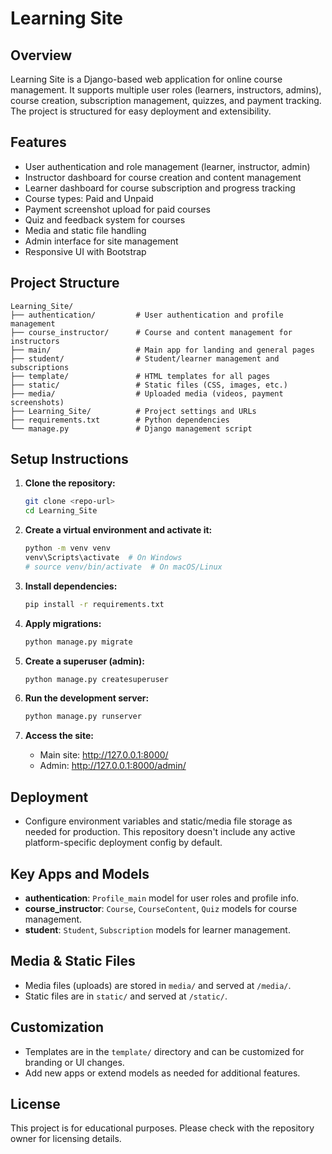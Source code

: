 # Learning Site

## Overview

Learning Site is a Django-based web application for online course management. It supports multiple user roles (learners, instructors, admins), course creation, subscription management, quizzes, and payment tracking. The project is structured for easy deployment and extensibility.

## Features

- User authentication and role management (learner, instructor, admin)
- Instructor dashboard for course creation and content management
- Learner dashboard for course subscription and progress tracking
- Course types: Paid and Unpaid
- Payment screenshot upload for paid courses
- Quiz and feedback system for courses
- Media and static file handling
- Admin interface for site management
- Responsive UI with Bootstrap

## Project Structure

```
Learning_Site/
├── authentication/         # User authentication and profile management
├── course_instructor/      # Course and content management for instructors
├── main/                   # Main app for landing and general pages
├── student/                # Student/learner management and subscriptions
├── template/               # HTML templates for all pages
├── static/                 # Static files (CSS, images, etc.)
├── media/                  # Uploaded media (videos, payment screenshots)
├── Learning_Site/          # Project settings and URLs
├── requirements.txt        # Python dependencies
└── manage.py               # Django management script
```

## Setup Instructions

1. **Clone the repository:**
	```sh
	git clone <repo-url>
	cd Learning_Site
	```

2. **Create a virtual environment and activate it:**
	```sh
	python -m venv venv
	venv\Scripts\activate  # On Windows
	# source venv/bin/activate  # On macOS/Linux
	```

3. **Install dependencies:**
	```sh
	pip install -r requirements.txt
	```

4. **Apply migrations:**
	```sh
	python manage.py migrate
	```

5. **Create a superuser (admin):**
	```sh
	python manage.py createsuperuser
	```

6. **Run the development server:**
	```sh
	python manage.py runserver
	```

7. **Access the site:**
	- Main site: http://127.0.0.1:8000/
	- Admin: http://127.0.0.1:8000/admin/

## Deployment

- Configure environment variables and static/media file storage as needed for production. This repository doesn't include any active platform-specific deployment config by default.

## Key Apps and Models

- **authentication**: `Profile_main` model for user roles and profile info.
- **course_instructor**: `Course`, `CourseContent`, `Quiz` models for course management.
- **student**: `Student`, `Subscription` models for learner management.

## Media & Static Files

- Media files (uploads) are stored in `media/` and served at `/media/`.
- Static files are in `static/` and served at `/static/`.

## Customization

- Templates are in the `template/` directory and can be customized for branding or UI changes.
- Add new apps or extend models as needed for additional features.

## License

This project is for educational purposes. Please check with the repository owner for licensing details.